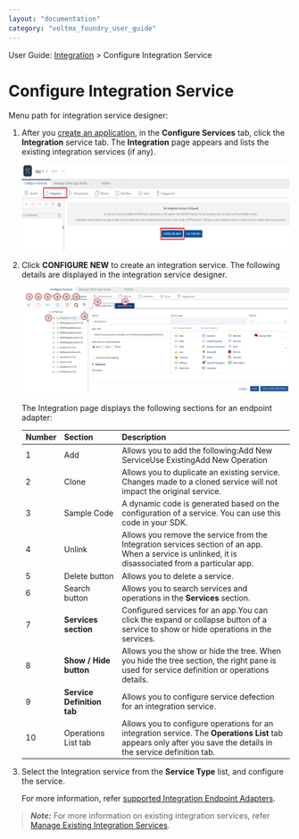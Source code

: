 ```yaml
---
layout: "documentation"
category: "voltmx_foundry_user_guide"
---
```

                               

User Guide: [Integration](Services.html#integration) \> Configure Integration Service

Configure Integration Service
=============================

Menu path for integration service designer:

1.  After you [create an application](Adding_Applications.html), in the **Configure Services** tab, click the **Integration** service tab. The **Integration** page appears and lists the existing integration services (if any).
    
    ![](Resources/Images/ConfigureServices2_626x201.png)
    
2.  Click **CONFIGURE NEW** to create an integration service. The following details are displayed in the integration service designer.
    
    ![](Resources/Images/IntegrationSD_618x399.png)
    
    The Integration page displays the following sections for an endpoint adapter:
    
    | Number | Section | Description |
    | --- | --- | --- |
    | 1 | Add | Allows you to add the following:Add New ServiceUse ExistingAdd New Operation |
    | 2 | Clone | Allows you to duplicate an existing service. Changes made to a cloned service will not impact the original service. |
    | 3 | Sample Code | A dynamic code is generated based on the configuration of a service. You can use this code in your SDK. |
    | 4 | Unlink | Allows you remove the service from the Integration services section of an app. When a service is unlinked, it is disassociated from a particular app. |
    | 5 | Delete button | Allows you to delete a service. |
    | 6 | Search button | Allows you to search services and operations in the **Services** section. |
    | 7 | **Services section** | Configured services for an app.You can click the expand or collapse button of a service to show or hide operations in the services. |
    | 8 | **Show / Hide button** | Allows you the show or hide the tree. When you hide the tree section, the right pane is used for service definition or operations details. |
    | 9 | **Service Definition tab** | Allows you to configure service defection for an integration service. |
    | 10 | Operations List tab | Allows you to configure operations for an integration service. The **Operations List** tab appears only after you save the details in the service definition tab. |
    

1.  Select the Integration service from the **Service Type** list, and configure the service.
    
    For more information, refer [supported Integration Endpoint Adapters](Services.html#supported-endpoint-adapters).
    

> **_Note:_** For more information on existing integration services, refer [Manage Existing Integration Services](Manage_Existing_Integration_Services.html).
